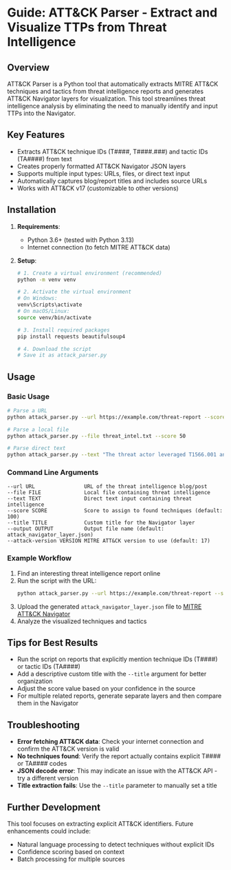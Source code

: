 # Guide: ATT&CK Parser - Extract and Visualize TTPs from Threat Intelligence

## Overview

ATT&CK Parser is a Python tool that automatically extracts MITRE ATT&CK techniques and tactics from threat intelligence reports and generates ATT&CK Navigator layers for visualization. This tool streamlines threat intelligence analysis by eliminating the need to manually identify and input TTPs into the Navigator.

## Key Features

- Extracts ATT&CK technique IDs (T####, T####.###) and tactic IDs (TA####) from text
- Creates properly formatted ATT&CK Navigator JSON layers
- Supports multiple input types: URLs, files, or direct text input
- Automatically captures blog/report titles and includes source URLs
- Works with ATT&CK v17 (customizable to other versions)

## Installation

1. **Requirements**:
   - Python 3.6+ (tested with Python 3.13)
   - Internet connection (to fetch MITRE ATT&CK data)

2. **Setup**:
   ```bash
   # 1. Create a virtual environment (recommended)
   python -m venv venv
   
   # 2. Activate the virtual environment
   # On Windows:
   venv\Scripts\activate
   # On macOS/Linux:
   source venv/bin/activate
   
   # 3. Install required packages
   pip install requests beautifulsoup4
   
   # 4. Download the script
   # Save it as attack_parser.py
   ```

## Usage

### Basic Usage

```bash
# Parse a URL
python attack_parser.py --url https://example.com/threat-report --score 75

# Parse a local file
python attack_parser.py --file threat_intel.txt --score 50

# Parse direct text
python attack_parser.py --text "The threat actor leveraged T1566.001 and TA0001 in their campaign" --score 100
```

### Command Line Arguments

```
--url URL                URL of the threat intelligence blog/post
--file FILE              Local file containing threat intelligence
--text TEXT              Direct text input containing threat intelligence
--score SCORE            Score to assign to found techniques (default: 100)
--title TITLE            Custom title for the Navigator layer
--output OUTPUT          Output file name (default: attack_navigator_layer.json)
--attack-version VERSION MITRE ATT&CK version to use (default: 17)
```

### Example Workflow

1. Find an interesting threat intelligence report online
2. Run the script with the URL:
   ```bash
   python attack_parser.py --url https://example.com/threat-report --score 50 --attack-version 17
   ```
3. Upload the generated `attack_navigator_layer.json` file to [MITRE ATT&CK Navigator](https://mitre-attack.github.io/attack-navigator/)
4. Analyze the visualized techniques and tactics

## Tips for Best Results

- Run the script on reports that explicitly mention technique IDs (T####) or tactic IDs (TA####)
- Add a descriptive custom title with the `--title` argument for better organization
- Adjust the score value based on your confidence in the source
- For multiple related reports, generate separate layers and then compare them in the Navigator

## Troubleshooting

- **Error fetching ATT&CK data**: Check your internet connection and confirm the ATT&CK version is valid
- **No techniques found**: Verify the report actually contains explicit T#### or TA#### codes
- **JSON decode error**: This may indicate an issue with the ATT&CK API - try a different version
- **Title extraction fails**: Use the `--title` parameter to manually set a title

## Further Development

This tool focuses on extracting explicit ATT&CK identifiers. Future enhancements could include:
- Natural language processing to detect techniques without explicit IDs
- Confidence scoring based on context
- Batch processing for multiple sources


